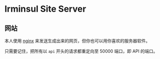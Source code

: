 # Irminsul Site Server

## 网站

本人使用 [nginx](https://nginx.org/) 来发送生成出来的网页，但你也可以用你喜欢的服务器软件。

只需要记住，把所有以 `api` 开头的请求都重定向至 50000 端口，即 API 的端口。
